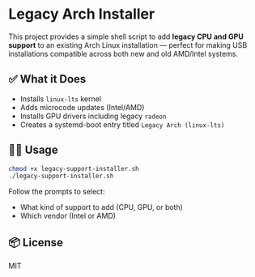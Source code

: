 # Legacy Arch Installer

This project provides a simple shell script to add **legacy CPU and GPU support** to an existing Arch Linux installation — perfect for making USB installations compatible across both new and old AMD/Intel systems.

## ✅ What it Does

- Installs `linux-lts` kernel
- Adds microcode updates (Intel/AMD)
- Installs GPU drivers including legacy `radeon`
- Creates a systemd-boot entry titled `Legacy Arch (linux-lts)`

## 🧑‍💻 Usage

```bash
chmod +x legacy-support-installer.sh
./legacy-support-installer.sh
```

Follow the prompts to select:
- What kind of support to add (CPU, GPU, or both)
- Which vendor (Intel or AMD)

## 📦 License

MIT
